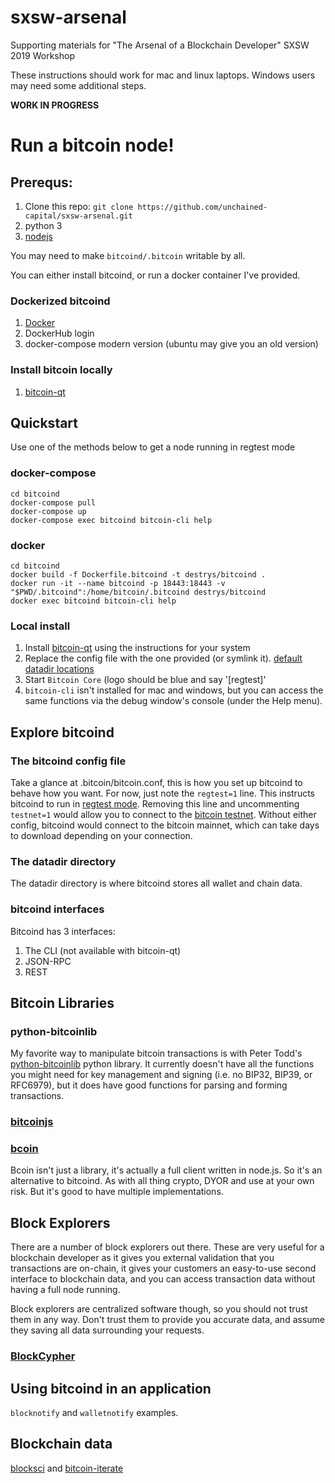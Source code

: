 # sxsw-arsenal

Supporting materials for "The Arsenal of a Blockchain Developer"
SXSW 2019 Workshop

These instructions should work for mac and linux laptops. Windows users
may need some additional steps.

**WORK IN PROGRESS**

# Run a bitcoin node!

## Prerequs:

1. Clone this repo:
`git clone https://github.com/unchained-capital/sxsw-arsenal.git`
2. python 3
3. [nodejs]

You may need to make `bitcoind/.bitcoin` writable by all.

You can either install bitcoind, or run a docker container I've provided.

### Dockerized bitcoind
1. [Docker]
2. DockerHub login
3. docker-compose modern version (ubuntu may give you an old version)

### Install bitcoin locally
1. [bitcoin-qt]


## Quickstart

Use one of the methods below to get a node running in regtest mode

### docker-compose
```
cd bitcoind
docker-compose pull
docker-compose up
docker-compose exec bitcoind bitcoin-cli help
```

### docker
```
cd bitcoind
docker build -f Dockerfile.bitcoind -t destrys/bitcoind .
docker run -it --name bitcoind -p 18443:18443 -v "$PWD/.bitcoind":/home/bitcoin/.bitcoind destrys/bitcoind
docker exec bitcoind bitcoin-cli help
```

### Local install
1. Install [bitcoin-qt] using the instructions for your system
2. Replace the config file with the one provided (or symlink it).
[default datadir locations]
3. Start `Bitcoin Core` (logo should be blue and say '[regtest]'
4. `bitcoin-cli` isn't installed for mac and windows, but you can access
the same functions via the debug window's console (under the Help menu).


## Explore bitcoind

### The bitcoind config file

Take a glance at .bitcoin/bitcoin.conf,
this is how you set up bitcoind to behave how you want.
For now, just note the `regtest=1` line.
This instructs bitcoind to run in [regtest mode].
Removing this line and uncommenting `testnet=1` would allow you to
connect to the [bitcoin testnet]. Without either config, bitcoind would
connect to the bitcoin mainnet, which can take days to download depending
on your connection.

### The datadir directory

The datadir directory is where bitcoind stores all wallet and chain data.



### bitcoind interfaces

Bitcoind has 3 interfaces:

1. The CLI (not available with bitcoin-qt)
2. JSON-RPC
3. REST



## Bitcoin Libraries

### python-bitcoinlib

My favorite way to manipulate bitcoin transactions is with Peter Todd's
[python-bitcoinlib] python library. It currently doesn't have
all the functions you might need for key management and signing
(i.e. no BIP32, BIP39, or RFC6979), but it does have good functions for
parsing and forming transactions.

### [bitcoinjs]



### [bcoin]

Bcoin isn't just a library, it's actually a full client written in node.js.
So it's an alternative to bitcoind. As with all thing crypto, DYOR and use
at your own risk. But it's good to have multiple implementations.

## Block Explorers

There are a number of block explorers out there. These are very useful
for a blockchain developer as it gives you external validation that
you transactions are on-chain, it gives your customers an easy-to-use
second interface to blockchain data, and you can access transaction data
without having a full node running.

Block explorers are centralized software though, so you should not trust
them in any way. Don't trust them to provide you accurate data, and assume they
saving all data surrounding your requests.

### [BlockCypher]



## Using bitcoind in an application

`blocknotify` and `walletnotify` examples.


## Blockchain data

[blocksci] and [bitcoin-iterate]


[nodejs]: https://nodejs.org
[docker]: https://www.docker.com/get-started
[bitcoin-qt]: https://bitcoin.org/en/download
[regtest mode]: https://bitcoin.org/en/developer-examples#regtest-mode
[bitcoin testnet]: https://bitcoin.org/en/developer-examples#testnet
[default datadir locations]: https://en.bitcoin.it/wiki/Data_directory#Default_Location
[python-bitcoinlib]: https://github.com/petertodd/python-bitcoinlib
[bitcoinjs]: https://github.com/bitcoinjs/bitcoinjs-lib
[bcoin]: https://github.com/bcoin-org/bcoin
[blockcypher]: https://www.blockcypher.com/dev/bitcoin/
[blocksci]: https://github.com/citp/BlockSci
[bitcoin-iterate]: https://github.com/rustyrussell/bitcoin-iterate